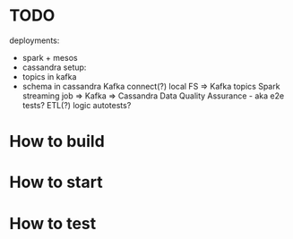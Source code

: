 # TODO
deployments:
- spark + mesos
- cassandra
setup:
- topics in kafka
- schema in cassandra
Kafka connect(?) local FS => Kafka topics
Spark streaming job => Kafka => Cassandra
Data Quality Assurance - aka e2e tests?
ETL(?) logic autotests?

# How to build

# How to start

# How to test
